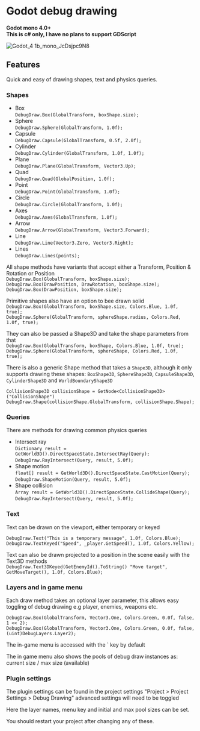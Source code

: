 # Godot debug drawing

**Godot mono 4.0+**  
**This is c# only, I have no plans to support GDScript**

![Godot_4 1b_mono_JcDsjpc9N8](https://github.com/Big-Burden/godot-debug-draw/assets/50963453/dd426c83-d48d-4502-b12a-016aa76f3f10)

## Features
Quick and easy of drawing shapes, text and physics queries.

### Shapes

- Box  
`DebugDraw.Box(GlobalTransform, boxShape.size);`
- Sphere  
`DebugDraw.Sphere(GlobalTransform, 1.0f);`
- Capsule  
`DebugDraw.Capsule(GlobalTransform, 0.5f, 2.0f);`
- Cylinder  
`DebugDraw.Cylinder(GlobalTransform, 1.0f, 1.0f);`
- Plane  
`DebugDraw.Plane(GlobalTransform, Vector3.Up);`  
- Quad  
`DebugDraw.Quad(GlobalPosition, 1.0f);`
- Point  
`DebugDraw.Point(GlobalTransform, 1.0f);`
- Circle  
`DebugDraw.Circle(GlobalTransform, 1.0f);`
- Axes  
`DebugDraw.Axes(GlobalTransform, 1.0f);`
- Arrow  
`DebugDraw.Arrow(GlobalTransform, Vector3.Forward);`
- Line  
`DebugDraw.Line(Vector3.Zero, Vector3.Right);`
- Lines  
`DebugDraw.Lines(points);`

All shape methods have variants that accept either a Transform, Position & Rotation or Position  
`DebugDraw.Box(GlobalTransform, boxShape.size);`  
`DebugDraw.Box(DrawPosition, DrawRotation, boxShape.size);`  
`DebugDraw.Box(DrawPosition, boxShape.size);`  

Primitive shapes also have an option to bee drawn solid  
`DebugDraw.Box(GlobalTransform, boxShape.size, Colors.Blue, 1.0f, true);`  
`DebugDraw.Sphere(GlobalTransform, sphereShape.radius, Colors.Red, 1.0f, true);`  

They can also be passed a Shape3D and take the shape parameters from that  
`DebugDraw.Box(GlobalTransform, boxShape, Colors.Blue, 1.0f, true);`  
`DebugDraw.Sphere(GlobalTransform, sphereShape, Colors.Red, 1.0f, true);`  


There is also a generic Shape method that takes a `Shape3D`, although it only supports drawing these shapes:
`BoxShape3D`, `SphereShape3D`, `CapsuleShape3D`, `CylinderShape3D` and `WorldBoundaryShape3D`

`CollisionShape3D collisionShape = GetNode<CollisionShape3D>("CollisionShape")`  
`DebugDraw.Shape(collisionShape.GlobalTransform, collisionShape.Shape);`  

### Queries

There are methods for drawing common physics queries

- Intersect ray  
`Dictionary result = GetWorld3D().DirectSpaceState.IntersectRay(Query);`  
`DebugDraw.RayIntersect(Query, result, 5.0f);`  
- Shape motion  
`float[] result = GetWorld3D().DirectSpaceState.CastMotion(Query);`  
`DebugDraw.ShapeMotion(Query, result, 5.0f);`  
- Shape collision  
`Array result = GetWorld3D().DirectSpaceState.CollideShape(Query);`  
`DebugDraw.RayIntersect(Query, result, 5.0f);`  

### Text

Text can be drawn on the viewport, either temporary or keyed

`DebugDraw.Text("This is a temporary message", 1.0f, Colors.Blue);`  
`DebugDraw.TextKeyed("Speed", _player.GetSpeed(), 1.0f, Colors.Yellow);`  

Text can also be drawn projected to a position in the scene easily with the Text3D methods  
`DebugDraw.Text3DKeyed(GetEnemyId().ToString() "Move target", GetMoveTarget(), 1.0f, Colors.Blue);`  

### Layers and in game menu

Each draw method takes an optional layer parameter, this allows easy toggling of debug drawing e.g player, enemies, weapons etc.

`DebugDraw.Box(GlobalTransform, Vector3.One, Colors.Green, 0.0f, false, 1 << 2);`  
`DebugDraw.Box(GlobalTransform, Vector3.One, Colors.Green, 0.0f, false, (uint)DebugLayers.Layer2);`  

The in-game menu is accessed with the \` key by default

The in game menu also shows the pools of debug draw instances as:  
 current size / max size (available)  

### Plugin settings

The plugin settings can be found in the project settings "Project > Project Settings > Debug Drawing"
advanced settings will need to be toggled

Here the layer names, menu key and initial and max pool sizes can be set.

You should restart your project after changing any of these.
